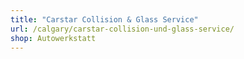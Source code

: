 ```yaml
---
title: "Carstar Collision & Glass Service"
url: /calgary/carstar-collision-und-glass-service/
shop: Autowerkstatt
---
```

